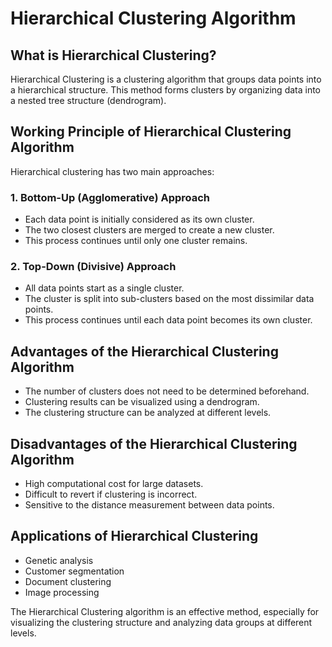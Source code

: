 # Hierarchical Clustering Algorithm

## What is Hierarchical Clustering?

Hierarchical Clustering is a clustering algorithm that groups data points into a hierarchical structure. This method forms clusters by organizing data into a nested tree structure (dendrogram).

## Working Principle of Hierarchical Clustering Algorithm

Hierarchical clustering has two main approaches:

### 1. **Bottom-Up (Agglomerative) Approach**

- Each data point is initially considered as its own cluster.
- The two closest clusters are merged to create a new cluster.
- This process continues until only one cluster remains.

### 2. **Top-Down (Divisive) Approach**

- All data points start as a single cluster.
- The cluster is split into sub-clusters based on the most dissimilar data points.
- This process continues until each data point becomes its own cluster.

## Advantages of the Hierarchical Clustering Algorithm

- The number of clusters does not need to be determined beforehand.
- Clustering results can be visualized using a dendrogram.
- The clustering structure can be analyzed at different levels.

## Disadvantages of the Hierarchical Clustering Algorithm

- High computational cost for large datasets.
- Difficult to revert if clustering is incorrect.
- Sensitive to the distance measurement between data points.

## Applications of Hierarchical Clustering

- Genetic analysis
- Customer segmentation
- Document clustering
- Image processing

The Hierarchical Clustering algorithm is an effective method, especially for visualizing the clustering structure and analyzing data groups at different levels.
